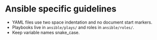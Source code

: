 # Ansible specific guidelines

- YAML files use two space indentation and no document start markers.
- Playbooks live in `ansible/plays/` and roles in `ansible/roles/`.
- Keep variable names snake_case.
